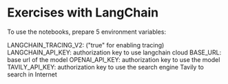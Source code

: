 # Exercises with LangChain

To use the notebooks, prepare 5 environment variables:

LANGCHAIN_TRACING_V2: ("true" for enabling tracing)
LANGCHAIN_API_KEY: authorization key to use langchain cloud
BASE_URL: base url of the model
OPENAI_API_KEY: authorization key to use the model
TAVILY_API_KEY: authorization key to use the search engine Tavily to search in Internet

